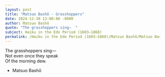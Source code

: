 ```yaml
---
layout: post
title: "Matsuo Bashō - Grasshoppers"
date: 2024-12-30 12:00:00 -0000
author: Matsuo Bashō
quote: "The grasshoppers sing—  "
subject: Haiku in the Edo Period (1603–1868)
permalink: /Haiku in the Edo Period (1603–1868)/Matsuo Bashō/Matsuo Bashō - Grasshoppers
---
```


The grasshoppers sing—  
Not even once they speak  
Of the morning dew.

- Matsuo Bashō
